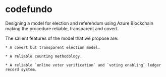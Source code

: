 # codefundo
Designing a model for election and referendum using Azure Blockchain making the procedure reliable, transparent and covert.

The salient features of the model that we propose are:
``` 
* A covert but transparent election model.

* A reliable counting methodology.

* A reliable `online voter verification` and `voting enabling` ledger record system.
```
